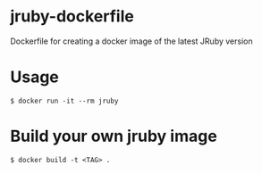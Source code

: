 # jruby-dockerfile
Dockerfile for creating a docker image of the latest JRuby version

# Usage
```
$ docker run -it --rm jruby
```

# Build your own jruby image
```
$ docker build -t <TAG> .
```
